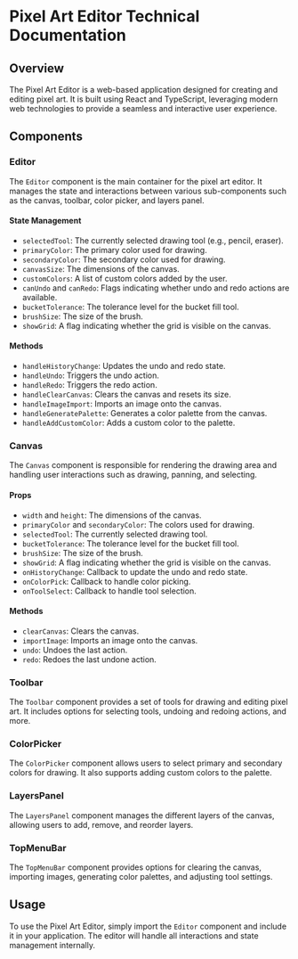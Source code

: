 # Pixel Art Editor Technical Documentation

## Overview

The Pixel Art Editor is a web-based application designed for creating and editing pixel art. It is built using React and TypeScript, leveraging modern web technologies to provide a seamless and interactive user experience.

## Components

### Editor

The `Editor` component is the main container for the pixel art editor. It manages the state and interactions between various sub-components such as the canvas, toolbar, color picker, and layers panel.

#### State Management

- `selectedTool`: The currently selected drawing tool (e.g., pencil, eraser).
- `primaryColor`: The primary color used for drawing.
- `secondaryColor`: The secondary color used for drawing.
- `canvasSize`: The dimensions of the canvas.
- `customColors`: A list of custom colors added by the user.
- `canUndo` and `canRedo`: Flags indicating whether undo and redo actions are available.
- `bucketTolerance`: The tolerance level for the bucket fill tool.
- `brushSize`: The size of the brush.
- `showGrid`: A flag indicating whether the grid is visible on the canvas.

#### Methods

- `handleHistoryChange`: Updates the undo and redo state.
- `handleUndo`: Triggers the undo action.
- `handleRedo`: Triggers the redo action.
- `handleClearCanvas`: Clears the canvas and resets its size.
- `handleImageImport`: Imports an image onto the canvas.
- `handleGeneratePalette`: Generates a color palette from the canvas.
- `handleAddCustomColor`: Adds a custom color to the palette.

### Canvas

The `Canvas` component is responsible for rendering the drawing area and handling user interactions such as drawing, panning, and selecting.

#### Props

- `width` and `height`: The dimensions of the canvas.
- `primaryColor` and `secondaryColor`: The colors used for drawing.
- `selectedTool`: The currently selected drawing tool.
- `bucketTolerance`: The tolerance level for the bucket fill tool.
- `brushSize`: The size of the brush.
- `showGrid`: A flag indicating whether the grid is visible on the canvas.
- `onHistoryChange`: Callback to update the undo and redo state.
- `onColorPick`: Callback to handle color picking.
- `onToolSelect`: Callback to handle tool selection.

#### Methods

- `clearCanvas`: Clears the canvas.
- `importImage`: Imports an image onto the canvas.
- `undo`: Undoes the last action.
- `redo`: Redoes the last undone action.

### Toolbar

The `Toolbar` component provides a set of tools for drawing and editing pixel art. It includes options for selecting tools, undoing and redoing actions, and more.

### ColorPicker

The `ColorPicker` component allows users to select primary and secondary colors for drawing. It also supports adding custom colors to the palette.

### LayersPanel

The `LayersPanel` component manages the different layers of the canvas, allowing users to add, remove, and reorder layers.

### TopMenuBar

The `TopMenuBar` component provides options for clearing the canvas, importing images, generating color palettes, and adjusting tool settings.

## Usage

To use the Pixel Art Editor, simply import the `Editor` component and include it in your application. The editor will handle all interactions and state management internally.
